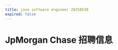 ```yaml
---
title: java software engineer 20250530
expired: false
---
```


# JpMorgan Chase 招聘信息

<JobPostingTable job-posting-json-path="jpmorgan-chase/data/java-software-engineer-20250530.json" />

